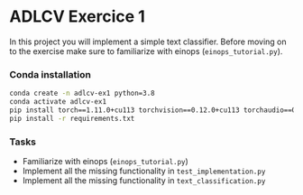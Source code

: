 # ADLCV Exercice 1
In this project you will implement a simple text classifier. 
Before moving on to the exercise make sure to familiarize with einops (`einops_tutorial.py`).

### Conda installation
```bash
conda create -n adlcv-ex1 python=3.8
conda activate adlcv-ex1
pip install torch==1.11.0+cu113 torchvision==0.12.0+cu113 torchaudio==0.11.0 --extra-index-url https://download.pytorch.org/whl/cu113
pip install -r requirements.txt
```

### Tasks
* Familiarize with einops (`einops_tutorial.py`)
* Implement all the missing functionality in `test_implementation.py`
* Implement all the missing functionality in `text_classification.py`
